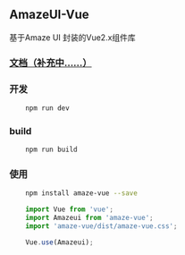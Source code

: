 ## AmazeUI-Vue

基于Amaze UI 封装的Vue2.x组件库

### [文档（补充中……）](https://sunshineji.github.io/amaze-vue-docs/)

### 开发
```bash
    npm run dev
```


### build
```bash
    npm run build
```

### 使用

```bash
    npm install amaze-vue --save
```

```js
	import Vue from 'vue';
	import Amazeui from 'amaze-vue';
	import 'amaze-vue/dist/amaze-vue.css';

	Vue.use(Amazeui);
```